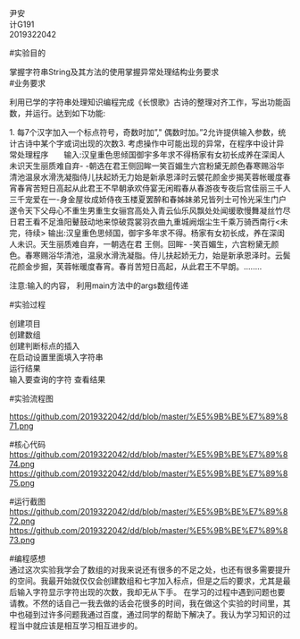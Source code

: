 尹安  
计G191  
2019322042  

#实验目的  

掌握字符串String及其方法的使用掌握异常处理结构业务要求  
#业务要求  

利用已学的字符串处理知识编程完成《长恨歌》古诗的整理对齐工作，写出功能函数，并运行。达到如下功能:

1. 每7个汉字加入一个标点符号，奇数时加”," 偶数时加。”2允许提供输入参数，统计古诗中某个字或词出现的次数3. 考虑操作中可能出现的异常，在程序中设计异常处理程序
      输入:汉皇重色思倾国御宇多年求不得杨家有女初长成养在深闺人未识天生丽质难自弃- -朝选在君王侧回眸一笑百媚生六宫粉黛无颜色春寒赐浴华清池温泉水滑洗凝脂侍儿扶起娇无力始是新承恩泽时云襞花颜金步揭芙蓉帐暖度春宵春宵苦短日高起从此君王不早朝承欢侍宴无闲暇春从春游夜专夜后宫佳丽三千人三千宠爱在一-身金屋妆成娇侍夜玉楼夏罢醉和春姊妹弟兄皆列士可怜光采生门户遂令天下父母心不重生男重生女骊宫高处入青云仙乐风飘处处闻缓歌慢舞凝丝竹尽日君王看不足渔阳鼙鼓动地来惊破霓裳羽衣曲九重城阙烟尘生千乘万骑西南行<未完，待续>
输出:汉皇重色思倾国，御宇多年求不得。杨家有女初长成，养在深闺人未识。天生丽质难自弃，一朝选在君 王侧。回眸- -笑百媚生，六宫粉黛无颜色。春寒赐浴华清池，温泉水滑洗凝脂。侍儿扶起娇无力，始是新承恩泽时。云鬓花颜金步掘，芙蓉帐暖度春宵。春肖苦短日高起，从此君王不早朗。........

注意:输入的内容， 利用main方法中的args数组传递  

#实验过程 

创建项目  
创建数组  
创建判断标点的插入  
在启动设置里面填入字符串  
运行结果  
输入要查询的字符 
查看结果  

#实验流程图  

https://github.com/2019322042/dd/blob/master/%E5%9B%BE%E7%89%871.png   

#核心代码  
https://github.com/2019322042/dd/blob/master/%E5%9B%BE%E7%89%874.png  
https://github.com/2019322042/dd/blob/master/%E5%9B%BE%E7%89%875.png  

#运行截图  
https://github.com/2019322042/dd/blob/master/%E5%9B%BE%E7%89%872.png  
https://github.com/2019322042/dd/blob/master/%E5%9B%BE%E7%89%873.png

#编程感想  
通过这次实验我学会了数组的对我来说还有很多的不足之处，也还有很多需要提升的空间。我最开始就仅仅会创建数组和七字加入标点，但是之后的要求，尤其是最后输入字符显示字符出现的次数，我却无从下手。
在学习的过程中遇到问题也要请教。不然的话自己一我去做的话会花很多的时间，我在做这个实验的时间里，其中也碰到过许多问题我通过百度，通过同学的帮助下解决了。我认为学习知识的过程当中就应该是相互学习相互进步的。

